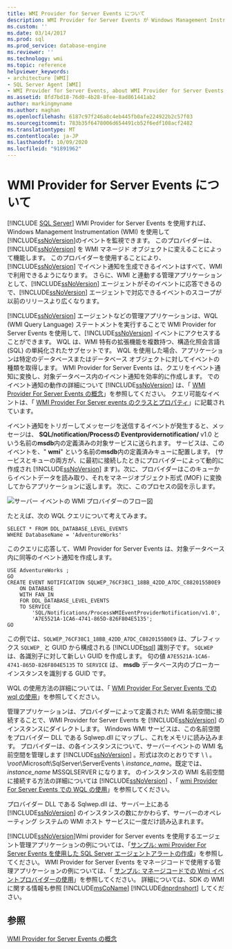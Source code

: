 ```yaml
---
title: WMI Provider for Server Events について
description: WMI Provider for Server Events が Windows Management Instrumentation を使用してイベントを監視する方法については、SQL Server をマネージ WMI オブジェクトに変換する方法に関するページを参照してください。
ms.custom: ''
ms.date: 03/14/2017
ms.prod: sql
ms.prod_service: database-engine
ms.reviewer: ''
ms.technology: wmi
ms.topic: reference
helpviewer_keywords:
- architecture [WMI]
- SQL Server Agent [WMI]
- WMI Provider for Server Events, about WMI Provider for Server Events
ms.assetid: 8fd7bd18-76d0-4b28-8fee-8ad861441ab2
author: markingmyname
ms.author: maghan
ms.openlocfilehash: 6187c97f246a8c4eb445fb0afe224922b2c57f03
ms.sourcegitcommit: 783b35f6478006d654491cb52f6edf108acf2482
ms.translationtype: MT
ms.contentlocale: ja-JP
ms.lasthandoff: 10/09/2020
ms.locfileid: "91891962"
---
```

# <a name="understanding-the-wmi-provider-for-server-events"></a>WMI Provider for Server Events について
[!INCLUDE [SQL Server](../../includes/applies-to-version/sqlserver.md)]
  WMI Provider for Server Events を使用すれば、Windows Management Instrumentation (WMI) を使用して [!INCLUDE[ssNoVersion](../../includes/ssnoversion-md.md)]のイベントを監視できます。 このプロバイダーは、[!INCLUDE[ssNoVersion](../../includes/ssnoversion-md.md)] を WMI マネージド オブジェクトに変えることによって機能します。 このプロバイダーを使用することにより、[!INCLUDE[ssNoVersion](../../includes/ssnoversion-md.md)] でイベント通知を生成できるイベントはすべて、WMI で利用できるようになります。 さらに、WMI と連動する管理アプリケーションとして、[!INCLUDE[ssNoVersion](../../includes/ssnoversion-md.md)] エージェントがそのイベントに応答できるので、[!INCLUDE[ssNoVersion](../../includes/ssnoversion-md.md)] エージェントで対応できるイベントのスコープが以前のリリースより広くなります。  
  
 [!INCLUDE[ssNoVersion](../../includes/ssnoversion-md.md)] エージェントなどの管理アプリケーションは、WQL (WMI Query Language) ステートメントを実行することで WMI Provider for Server Events を使用して、[!INCLUDE[ssNoVersion](../../includes/ssnoversion-md.md)] イベントにアクセスすることができます。 WQL は、WMI 特有の拡張機能を複数持つ、構造化照会言語 (SQL) の単純化されたサブセットです。 WQL を使用した場合、アプリケーションは特定のデータベースまたはデータベース オブジェクトに対してイベントの種類を取得します。 WMI Provider for Server Events は、クエリをイベント通知に変換し、対象データベース内のイベント通知を効率的に作成します。 でのイベント通知の動作の詳細について [!INCLUDE[ssNoVersion](../../includes/ssnoversion-md.md)] は、「 [WMI Provider For Server Events の概念](./wmi-provider-for-server-events-concepts.md)」を参照してください。 クエリ可能なイベントは、「 [WMI Provider For Server events のクラスとプロパティ](../../relational-databases/wmi-provider-server-events/wmi-provider-for-server-events-classes-and-properties.md)」に記載されています。  
  
 イベント通知をトリガーしてメッセージを送信するイベントが発生すると、メッセージは、 **SQL/notification/Processの Eventprovidernotification/** v1.0 という名前の**msdb**内の定義済みの対象サービスに送られます。 サービスは、このイベントを、" **wmi**" という名前の**msdb**内の定義済みキューに配置します。 (サービスとキューの両方が、に最初に接続したときにプロバイダーによって動的に作成され [!INCLUDE[ssNoVersion](../../includes/ssnoversion-md.md)] ます)。次に、プロバイダーはこのキューからイベントデータを読み取り、それをマネージオブジェクト形式 (MOF) に変換してからアプリケーションに返します。 次に、このプロセスの図を示します。  
  
 ![サーバー イベントの WMI プロバイダーのフロー図](../../relational-databases/wmi-provider-server-events/media/wmi-provider-functional-spec.gif "サーバー イベントの WMI プロバイダーのフロー図")  
  
 たとえば、次の WQL クエリについて考えてみます。  
  
```  
SELECT * FROM DDL_DATABASE_LEVEL_EVENTS  
WHERE DatabaseName = 'AdventureWorks'  
```  
  
 このクエリに応答して、WMI Provider for Server Events は、対象データベース内に同等のイベント通知を作成します。  
  
```  
USE AdventureWorks ;  
GO  
CREATE EVENT NOTIFICATION SQLWEP_76CF38C1_18BB_42DD_A7DC_C8820155B0E9  
    ON DATABASE  
    WITH FAN_IN  
    FOR DDL_DATABASE_LEVEL_EVENTS  
    TO SERVICE  
        'SQL/Notifications/ProcessWMIEventProviderNotification/v1.0',   
        'A7E5521A-1CA6-4741-865D-826F804E5135';  
GO  
```  
  
 この例では、`SQLWEP_76CF38C1_18BB_42DD_A7DC_C8820155B0E9` は、プレフィックス `SQLWEP_` と GUID から構成される [!INCLUDE[tsql](../../includes/tsql-md.md)] 識別子です。 `SQLWEP` は、各識別子に対して新しい GUID を作成します。 句の値 `A7E5521A-1CA6-4741-865D-826F804E5135` `TO SERVICE` は、 **msdb** データベース内のブローカーインスタンスを識別する GUID です。  
  
 WQL の使用方法の詳細については、「 [WMI Provider For Server Events での wql の使用](https://technet.microsoft.com/library/ms180524\(v=sql.105\).aspx)」を参照してください。  
  
 管理アプリケーションは、プロバイダーによって定義された WMI 名前空間に接続することで、WMI Provider for Server Events を [!INCLUDE[ssNoVersion](../../includes/ssnoversion-md.md)] のインスタンスにダイレクトします。 Windows WMI サービスは、この名前空間をプロバイダー DLL である Sqlwep.dll にマップし、これをメモリに読み込みます。 プロバイダーは、の各インスタンスについて、サーバーイベントの WMI 名前空間を管理します [!INCLUDE[ssNoVersion](../../includes/ssnoversion-md.md)] 。形式は次のとおりです \\ \\ 。 \\*root*\Microsoft\SqlServer\ServerEvents \\ *instance_name*。既定では、 *instance_name* MSSQLSERVER になります。 のインスタンスの WMI 名前空間に接続する方法の詳細については [!INCLUDE[ssNoVersion](../../includes/ssnoversion-md.md)] 、「 [wmi Provider For Server Events での WQL の使用](https://technet.microsoft.com/library/ms180524\(v=sql.105\).aspx)」を参照してください。  
  
 プロバイダー DLL である Sqlwep.dll は、サーバー上にある [!INCLUDE[ssNoVersion](../../includes/ssnoversion-md.md)] のインスタンスの数にかかわらず、サーバーのオペレーティング システムの WMI ホスト サービスに一度だけ読み込まれます。  
  
 [!INCLUDE[ssNoVersion](../../includes/ssnoversion-md.md)]Wmi provider for Server events を使用するエージェント管理アプリケーションの例については、「[サンプル: wmi Provider For Server Events を使用した SQL Server エージェントアラートの作成](./sample-creating-a-sql-server-agent-alert-with-the-wmi-provider.md)」を参照してください。 WMI Provider for Server Events をマネージコードで使用する管理アプリケーションの例については、「 [サンプル: マネージコードでの Wmi イベントプロバイダーの使用](./sample-using-the-wmi-event-provider-with-the-net-framework.md)」を参照してください。 詳細については、SDK の WMI に関する情報も参照 [!INCLUDE[msCoName](../../includes/msconame-md.md)] [!INCLUDE[dnprdnshort](../../includes/dnprdnshort-md.md)] してください。  
  
## <a name="see-also"></a>参照  
 [WMI Provider for Server Events の概念](./wmi-provider-for-server-events-concepts.md)  
  
